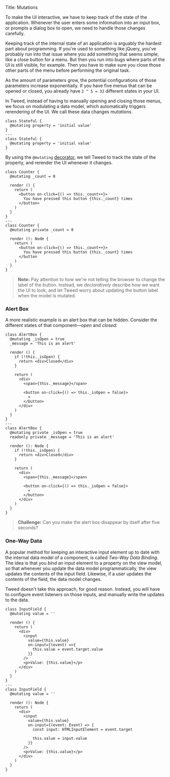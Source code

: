 Title: Mutations

To make the UI interactive, we have to keep track of the state of the application.
Whenever the user enters some information into an input box, or prompts a dialog box to
open, we need to handle those changes carefully.

Keeping track of the internal state of an application is arguably the hardest part about
programming. If you're used to something like jQuery, you've probably run into that issue
where you add something that seems simple; like a close button for a menu. But then you
run into bugs where parts of the UI is still visible, for example. Then you have to make
sure you close those other parts of the menu before performing the original task.

As the amount of parameters grow, the potential configurations of those parameters
increase exponentially. If you have five menus that can be opened or closed, you already
have `2 ^ 5 = 32` different states in your UI.

In Tweed, instead of having to manually opening and closing those menus, we focus on
modulating a data model, which automatically triggers rerendering of the UI. We call these
data changes _mutations_.

```tweed
class Stateful {
  @mutating property = 'initial value'
}
---
class Stateful {
  @mutating property = 'initial value'
}
```

By using the `@mutating` [decorator][decorators-proposal], we tell Tweed to track the
state of the property, and rerender the UI whenever it changes.

```tweed
class Counter {
  @mutating _count = 0

  render () {
    return (
      <button on-click={() => this._count++}>
        You have pressed this button {this._count} times
      </button>
    )
  }
}
---
class Counter {
  @mutating private _count = 0

  render (): Node {
    return (
      <button on-click={() => this._count++}>
        You have pressed this button {this._count} times
      </button
    )
  }
}
```

> **Note:** Pay attention to how we're not telling the browser to change the label of the
> button. Instead, we _declaratively_ describe how we want the UI to look, and let Tweed
> worry about updating the button label when the model is mutated.

### Alert Box
A more realistic example is an alert box that can be hidden. Consider the different states
of that component—_open_ and _closed_:

```tweed
class AlertBox {
  @mutating _isOpen = true
  _message = 'This is an alert'

  render () {
    if (!this._isOpen) {
      return <div>Closed</div>
    }

    return (
      <div>
        <span>{this._message}</span>

        <button on-click={() => this._isOpen = false}>
          ×
        </button>
      </div>
    )
  }
}
---
class AlertBox {
  @mutating private _isOpen = true
  readonly private _message = 'This is an alert'

  render (): Node {
    if (!this._isOpen) {
      return <div>Closed</div>
    }

    return (
      <div>
        <span>{this._message}</span>

        <button on-click={() => this._isOpen = false}>
          ×
        </button>
      </div>
    )
  }
}
```

> **Challenge:** Can you make the alert box disappear by itself after five seconds?

### One-Way Data
A popular method for keeping an interactive input element up to date with the internal
data model of a component, is called _Two-Way Data Binding_. The idea is that you _bind_
an input element to a property on the view model, so that whenever you update the data
model programmatically, the view updates the contents of the input field. Likewise, if a
user updates the contents of the field, the data model changes.

Tweed doesn't take this approach, for good reason. Instead, you will have to configure
event listeners on those inputs, and manually write the updates to the data.

```tweed
class InputField {
  @mutating value = ''

  render () {
    return (
      <div>
        <input
          value={this.value}
          on-input={(event) =>{
            this.value = event.target.value
          }}
        />
        <p>Value: {this.value}</p>
      </div>
    )
  }
}
---
class InputField {
  @mutating value = ''

  render (): Node {
    return (
      <div>
        <input
          value={this.value}
          on-input={(event: Event) => {
            const input: HTMLInputElement = event.target

            this.value = input.value
          }}
        />
        <p>Value: {this.value}</p>
      </div>
    )
  }
}
```

[decorators-proposal]: https://github.com/tc39/proposal-decorators "Decorators Proposal"
